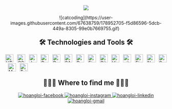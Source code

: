 <p align="center">
  <a href="https://github.com/hoangloi-nt"><img src="https://readme-typing-svg.herokuapp.com?font=SF+Mono&size=22&center=true&vCenter=true&width=450&lines=Hello+.+.+.;My+name+is+Nguyen+Tran+Hoang+Loi;I+am+Front-end+Developer"></a>
</p>

<div align="center" height=300>
  ![catcoding](https://user-images.githubusercontent.com/67638759/178952705-f5d86596-5dcb-449a-8305-99e0b7669755.gif)
</div>

<h2 align="center" style="margin-top: 20px">🛠 Technologies and Tools 🛠</h2>
<span><img src="https://img.shields.io/badge/HTML5-282C34?logo=html5&logoColor=E34F26" alt="HTML5 logo" title="HTML5" height="25" /></span>
&nbsp;
<span><img src="https://img.shields.io/badge/CSS3-282C34?logo=css3&logoColor=1572B6" alt="CSS3 logo" title="CSS3" height="25" /></span>
&nbsp;
<span><img src="https://img.shields.io/badge/JavaScript-282C34?logo=javascript&logoColor=F7DF1E" alt="JavaScript logo" title="JavaScript" height="25" /></span>
&nbsp;
<span><img src="https://img.shields.io/badge/ReactJS-282C34?logo=react&logoColor=61DAFB" alt="ReactJS logo" title="ReactJS" height="25" /></span>
&nbsp;
<span><img src="https://img.shields.io/badge/Redux-282C34?logo=redux&logoColor=764ABC" alt="Redux logo" title="Redux" height="25" /></span>
&nbsp;
<span><img src="https://img.shields.io/badge/Sass-282C34?logo=sass&logoColor=CC6699" alt="SASS logo" title="SASS" height="25" /></span>
&nbsp;
<span><img src="https://img.shields.io/badge/Bootstrap-282C34?logo=bootstrap&logoColor=7952B3" alt="Bootstrap logo" title="Bootstrap" height="25" /></span>
&nbsp;
<span><img src="https://img.shields.io/badge/Figma-282C34?logo=figma&logoColor=F24E1E" alt="Figma logo" title="Figma" height="25" /></span>
&nbsp;
<span><img src="https://img.shields.io/badge/GitHub-282C34?logo=GitHub&logoColor=#181717" alt="GitHub logo" title="GitHub" height="25" /></span>
&nbsp;
<span><img src="https://img.shields.io/badge/VS%20Code-282C34?logo=visual-studio-code&logoColor=007ACC" alt="Visual Studio Code logo" title="Visual Studio Code" height="25" /></span>
&nbsp;
<span><img src="https://img.shields.io/badge/git-282C34?logo=git&logoColor=F05032" alt="git logo" title="git" height="25" /></span>
&nbsp;
<span><img src="https://img.shields.io/badge/Firebase-282C34?logo=firebase&logoColor=FFCA28" alt="Firebase logo" title="Firebase" height="25" /></span>
&nbsp;
<span><img src="https://img.shields.io/badge/Node.js-282C34?logo=node.js&logoColor=00F200" alt="Node.js logo" title="Node.js" height="25" /></span>
&nbsp;
<span><img src="https://img.shields.io/badge/Swiper-282C34?logo=swiper&logoColor=6332F6" alt="Swiper.js logo" title="Swiper.js" height="25" /></span>
&nbsp;
<span><img src="https://img.shields.io/badge/MongoDB-282C34?logo=mongodb&logoColor=47A248" alt="MongoDB logo" title="MongoDB" height="25" /></span>
&nbsp;
<span><img src="https://img.shields.io/badge/Tailwind%20CSS-282C34?logo=tailwind-css&logoColor=38B2AC" alt="TailwindCSS logo" title="TailwindCSS" height="25" /></span>
&nbsp;

<h2 align="center" style="margin-top: 20px">👨🏻‍💻 Where to find me 👨🏻‍💻</h2>
<div align="center">
  <a href="https://www.facebook.com/nguyentranhoang.loi/" target="blank">
    <img src="https://img.icons8.com/bubbles/100/000000/facebook-new.png" alt="hoangloi-facebook" />
  </a>
  <a href="https://www.instagram.com/levin_nthl/" target="blank">
    <img src="https://img.icons8.com/bubbles/100/000000/instagram-new--v2.png" alt="hoangloi-instagram" />
  </a>
  <a href="https://www.linkedin.com/in/nguyen-tran-hoang-loi/" target="blank">
    <img src="https://img.icons8.com/bubbles/100/000000/linkedin.png" alt="hoangloi-linkedin" />
  </a>
  <a href="mailto:hoangloi015@gmail.com" target="top">
    <img src="https://img.icons8.com/bubbles/100/000000/gmail-new.png" alt="hoangloi-gmail" />
  </a>
</div>

